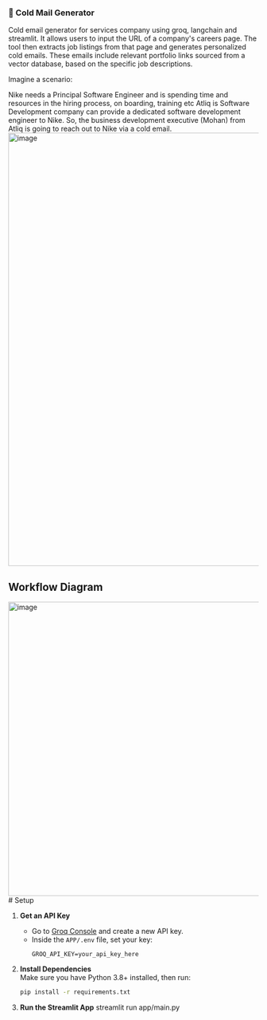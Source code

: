 ### 📧 Cold Mail Generator
Cold email generator for services company using groq, langchain and streamlit. It allows users to input the URL of a company's careers page. The tool then extracts job listings from that page and generates personalized cold emails. These emails include relevant portfolio links sourced from a vector database, based on the specific job descriptions.

Imagine a scenario:

Nike needs a Principal Software Engineer and is spending time and resources in the hiring process, on boarding, training etc
Atliq is Software Development company can provide a dedicated software development engineer to Nike. So, the business development executive (Mohan) from Atliq is going to reach out to Nike via a cold email.
<img width="1364" height="869" alt="image" src="https://github.com/user-attachments/assets/717afb68-3155-458d-8afa-7bf968167736" />
## Workflow Diagram
<img width="1335" height="590" alt="image" src="https://github.com/user-attachments/assets/5f5352ea-10ec-434d-97ba-8728125b3db2" />
# Setup

1. **Get an API Key**  
   - Go to [Groq Console](https://console.groq.com/keys) and create a new API key.  
   - Inside the `APP/.env` file, set your key:  
     ```env
     GROQ_API_KEY=your_api_key_here
     ```

2. **Install Dependencies**  
   Make sure you have Python 3.8+ installed, then run:  
   ```bash
   pip install -r requirements.txt
3. **Run the Streamlit App**
   streamlit run app/main.py





